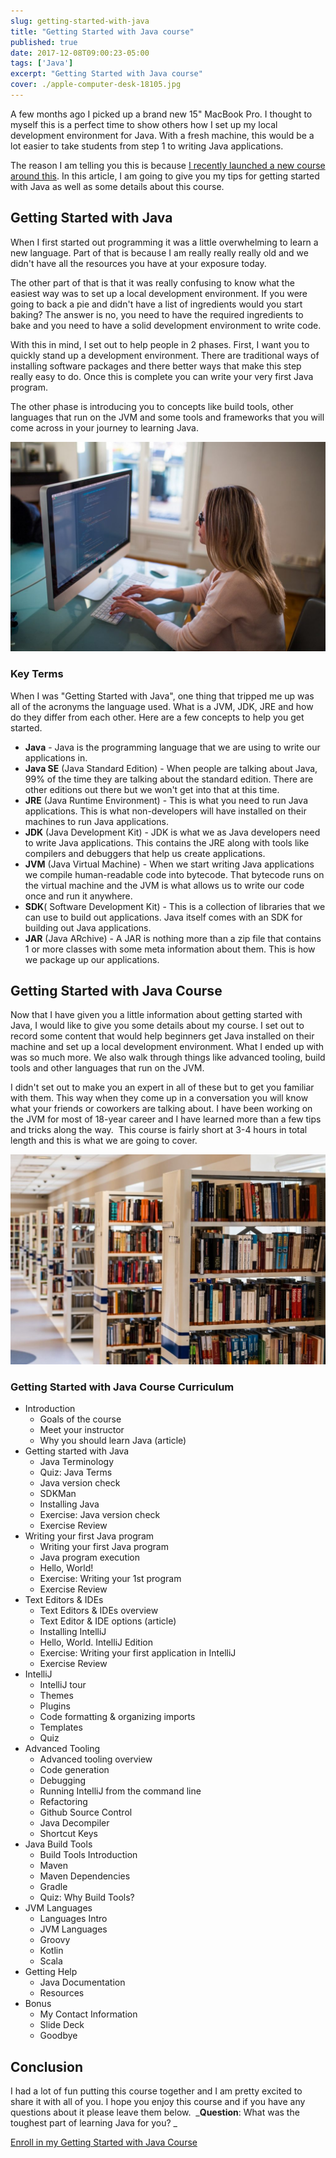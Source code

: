 ```yaml
---
slug: getting-started-with-java
title: "Getting Started with Java course"
published: true
date: 2017-12-08T09:00:23-05:00
tags: ['Java']
excerpt: "Getting Started with Java course"
cover: ./apple-computer-desk-18105.jpg
---
```


A few months ago I picked up a brand new 15" MacBook Pro. I thought to myself this is a perfect time to show others how I set up my local development environment for Java. With a fresh machine, this would be a lot easier to take students from step 1 to writing Java applications.

The reason I am telling you this is because [I recently launched a new course around this](https://www.danvega.dev/courses/getting-started-with-java). In this article, I am going to give you my tips for getting started with Java as well as some details about this course.

## Getting Started with Java

When I first started out programming it was a little overwhelming to learn a new language. Part of that is because I am really really really old and we didn't have all the resources you have at your exposure today. 

The other part of that is that it was really confusing to know what the easiest way was to set up a local development environment. If you were going to back a pie and didn't have a list of ingredients would you start baking? The answer is no, you need to have the required ingredients to bake and you need to have a solid development environment to write code.  

With this in mind, I set out to help people in 2 phases. First, I want you to quickly stand up a development environment. There are traditional ways of installing software packages and there better ways that make this step really easy to do. Once this is complete you can write your very first Java program. 

The other phase is introducing you to concepts like build tools, other languages that run on the JVM and some tools and frameworks that you will come across in your journey to learning Java. 

![Getting Started with Java](./pexels-photo-2-1024x682.jpg)

### Key Terms

When I was "Getting Started with Java", one thing that tripped me up was all of the acronyms the language used. What is a JVM, JDK, JRE and how do they differ from each other. Here are a few concepts to help you get started. 

*   **Java** - Java is the programming language that we are using to write our applications in.
*   **Java SE** (Java Standard Edition) - When people are talking about Java, 99% of the time they are talking about the standard edition. There are other editions out there but we won't get into that at this time. 
*   **JRE** (Java Runtime Environment) - This is what you need to run Java applications. This is what non-developers will have installed on their machines to run Java applications. 
*   **JDK** (Java Development Kit) - JDK is what we as Java developers need to write Java applications. This contains the JRE along with tools like compilers and debuggers that help us create applications. 
*   **JVM** (Java Virtual Machine) - When we start writing Java applications we compile human-readable code into bytecode. That bytecode runs on the virtual machine and the JVM is what allows us to write our code once and run it anywhere. 
*   **SDK**( Software Development Kit) - This is a collection of libraries that we can use to build out applications. Java itself comes with an SDK for building out Java applications. 
*   **JAR** (Java ARchive) - A JAR is nothing more than a zip file that contains 1 or more classes with some meta information about them. This is how we package up our applications. 

## Getting Started with Java Course

Now that I have given you a little information about getting started with Java, I would like to give you some details about my course. I set out to record some content that would help beginners get Java installed on their machine and set up a local development environment. What I ended up with was so much more. We also walk through things like advanced tooling, build tools and other languages that run on the JVM. 

I didn't set out to make you an expert in all of these but to get you familiar with them. This way when they come up in a conversation you will know what your friends or coworkers are talking about. I have been working on the JVM for most of 18-year career and I have learned more than a few tips and tricks along the way.  This course is fairly short at 3-4 hours in total length and this is what we are going to cover.  

![Getting Started with Java](./pexels-photo-256541-1024x682.jpeg)

### Getting Started with Java Course Curriculum 

*   Introduction
    *   Goals of the course
    *   Meet your instructor
    *   Why you should learn Java (article)
*   Getting started with Java
    *   Java Terminology
    *   Quiz: Java Terms
    *   Java version check
    *   SDKMan
    *   Installing Java
    *   Exercise: Java version check
    *   Exercise Review
*   Writing your first Java program
    *   Writing your first Java program
    *   Java program execution
    *   Hello, World!
    *   Exercise: Writing your 1st program
    *   Exercise Review
*   Text Editors & IDEs
    *   Text Editors & IDEs overview
    *   Text Editor & IDE options (article) 
    *   Installing IntelliJ 
    *   Hello, World. IntelliJ Edition
    *   Exercise: Writing your first application in IntelliJ
    *   Exercise Review
*   IntelliJ 
    *   IntelliJ tour
    *   Themes
    *   Plugins
    *   Code formatting & organizing imports
    *   Templates
    *   Quiz
*   Advanced Tooling
    *   Advanced tooling overview
    *   Code generation
    *   Debugging 
    *   Running IntelliJ from the command line
    *   Refactoring
    *   Github Source Control
    *   Java Decompiler
    *   Shortcut Keys
*   Java Build Tools
    *   Build Tools Introduction
    *   Maven
    *   Maven Dependencies 
    *   Gradle
    *   Quiz: Why Build Tools? 
*   JVM Languages
    *   Languages Intro
    *   JVM Languages
    *   Groovy
    *   Kotlin
    *   Scala
*   Getting Help
    *   Java Documentation
    *   Resources
*   Bonus
    *   My Contact Information
    *   Slide Deck
    *   Goodbye

## Conclusion

I had a lot of fun putting this course together and I am pretty excited to share it with all of you. I hope you enjoy this course and if you have any questions about it please leave them below.  _**Question**: What was the toughest part of learning Java for you? _ 

[Enroll in my Getting Started with Java Course](https://www.danvega.dev/courses/getting-started-with-java)